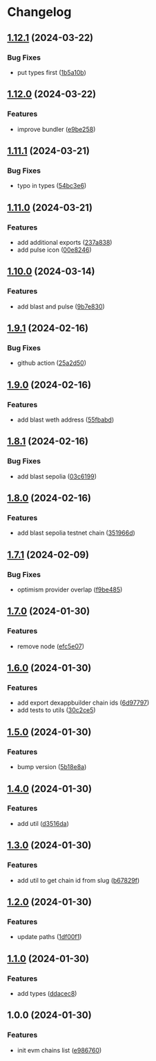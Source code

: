 # Changelog

## [1.12.1](https://github.com/DexKit/dexkit-evm-chains/compare/v1.12.0...v1.12.1) (2024-03-22)


### Bug Fixes

* put types first ([1b5a10b](https://github.com/DexKit/dexkit-evm-chains/commit/1b5a10b77ec6e9bf895b69803653df11b71e4582))

## [1.12.0](https://github.com/DexKit/dexkit-evm-chains/compare/v1.11.1...v1.12.0) (2024-03-22)


### Features

* improve bundler ([e9be258](https://github.com/DexKit/dexkit-evm-chains/commit/e9be2582d9b70440b609fef3fa8c7619b65fc446))

## [1.11.1](https://github.com/DexKit/dexkit-evm-chains/compare/v1.11.0...v1.11.1) (2024-03-21)


### Bug Fixes

* typo in types ([54bc3e6](https://github.com/DexKit/dexkit-evm-chains/commit/54bc3e6f477386a72c8c57efe5b48f255f8047da))

## [1.11.0](https://github.com/DexKit/dexkit-evm-chains/compare/v1.10.0...v1.11.0) (2024-03-21)


### Features

* add additional exports ([237a838](https://github.com/DexKit/dexkit-evm-chains/commit/237a838d0aa4b3079090590a7c0c45473f2508b9))
* add pulse icon ([00e8246](https://github.com/DexKit/dexkit-evm-chains/commit/00e8246251ac2188597f30050123e991160535d1))

## [1.10.0](https://github.com/DexKit/dexkit-evm-chains/compare/v1.9.1...v1.10.0) (2024-03-14)


### Features

* add blast and pulse ([9b7e830](https://github.com/DexKit/dexkit-evm-chains/commit/9b7e8300f2f1ea03f2a6ce4f035944f6f3f1065d))

## [1.9.1](https://github.com/DexKit/dexkit-evm-chains/compare/v1.9.0...v1.9.1) (2024-02-16)


### Bug Fixes

* github action ([25a2d50](https://github.com/DexKit/dexkit-evm-chains/commit/25a2d505db5615b5ea41dc1974b7acfa010c72f3))

## [1.9.0](https://github.com/DexKit/dexkit-evm-chains/compare/v1.8.1...v1.9.0) (2024-02-16)


### Features

* add blast weth address ([55fbabd](https://github.com/DexKit/dexkit-evm-chains/commit/55fbabd1ce8b900687e577adc1399d4dde29e3dc))

## [1.8.1](https://github.com/DexKit/dexkit-evm-chains/compare/v1.8.0...v1.8.1) (2024-02-16)


### Bug Fixes

* add blast sepolia ([03c6199](https://github.com/DexKit/dexkit-evm-chains/commit/03c61990a9150c5005da1e5eab0f0c00552bcb04))

## [1.8.0](https://github.com/DexKit/dexkit-evm-chains/compare/v1.7.1...v1.8.0) (2024-02-16)


### Features

* add blast sepolia testnet chain ([351966d](https://github.com/DexKit/dexkit-evm-chains/commit/351966dd9eea7db6c551b876846b6314e822eaf5))

## [1.7.1](https://github.com/DexKit/dexkit-evm-chains/compare/v1.7.0...v1.7.1) (2024-02-09)


### Bug Fixes

* optimism provider overlap ([f9be485](https://github.com/DexKit/dexkit-evm-chains/commit/f9be485ed49234635a8d7a2da58439fcb6f274f8))

## [1.7.0](https://github.com/DexKit/dexkit-evm-chains/compare/v1.6.0...v1.7.0) (2024-01-30)


### Features

* remove node ([efc5e07](https://github.com/DexKit/dexkit-evm-chains/commit/efc5e070a0232637fb69d8f38ec887a7798616fa))

## [1.6.0](https://github.com/DexKit/dexkit-evm-chains/compare/v1.5.0...v1.6.0) (2024-01-30)


### Features

* add export dexappbuilder chain ids ([6d97797](https://github.com/DexKit/dexkit-evm-chains/commit/6d97797a27a8a9c040bc46c2ab0d95cefedec64a))
* add tests to utils ([30c2ce5](https://github.com/DexKit/dexkit-evm-chains/commit/30c2ce59e90dd6e2d41eaa40c92256b3785a5bfe))

## [1.5.0](https://github.com/DexKit/dexkit-evm-chains/compare/v1.4.0...v1.5.0) (2024-01-30)


### Features

* bump version ([5b18e8a](https://github.com/DexKit/dexkit-evm-chains/commit/5b18e8aafc2a0590bf1e6b9a650e455fceb6b39e))

## [1.4.0](https://github.com/DexKit/dexkit-evm-chains/compare/v1.3.0...v1.4.0) (2024-01-30)


### Features

* add util ([d3516da](https://github.com/DexKit/dexkit-evm-chains/commit/d3516da8fa922d3d37b6f2e49a655e4725b73c12))

## [1.3.0](https://github.com/DexKit/dexkit-evm-chains/compare/v1.2.0...v1.3.0) (2024-01-30)


### Features

* add util to get chain id from slug ([b67829f](https://github.com/DexKit/dexkit-evm-chains/commit/b67829fc46d64767dc11a2f9348b76015573090f))

## [1.2.0](https://github.com/DexKit/dexkit-evm-chains/compare/v1.1.0...v1.2.0) (2024-01-30)


### Features

* update paths ([1df00f1](https://github.com/DexKit/dexkit-evm-chains/commit/1df00f1bc260aa2bb8bcdb43663fc0f9500a54a0))

## [1.1.0](https://github.com/DexKit/dexkit-evm-chains/compare/v1.0.0...v1.1.0) (2024-01-30)


### Features

* add types ([ddacec8](https://github.com/DexKit/dexkit-evm-chains/commit/ddacec837aa85ec4ab819b2b09535f6543ebcdeb))

## 1.0.0 (2024-01-30)


### Features

* init evm chains list ([e986760](https://github.com/DexKit/dexkit-evm-chains/commit/e98676017f410b2a55d2274ef8fb3c4fd73a813b))
